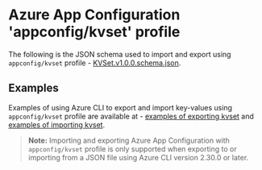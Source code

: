 # Azure App Configuration 'appconfig/kvset' profile

The following is the JSON schema used to import and export using `appconfig/kvset` profile - [KVSet.v1.0.0.schema.json](./KVSet.v1.0.0.schema.json).

## Examples

Examples of using Azure CLI to export and import key-values using `appconfig/kvset` profile are available at - [examples of exporting kvset](https://docs.microsoft.com/en-us/cli/azure/appconfig/kv?view=azure-cli-latest#az_appconfig_kv_export-examples) and [examples of importing kvset](https://docs.microsoft.com/en-us/cli/azure/appconfig/kv?view=azure-cli-latest#az_appconfig_kv_import).

> **Note:** Importing and exporting Azure App Configuration with `appconfig/kvset` profile is only supported when exporting to or importing from a JSON file using Azure CLI version 2.30.0 or later.
